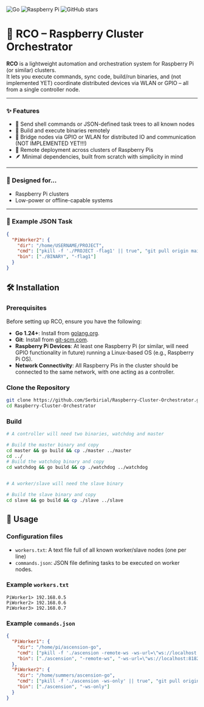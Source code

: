![Go](https://img.shields.io/badge/Language-Go-00ADD8?logo=go&logoColor=white)
![Raspberry Pi](https://img.shields.io/badge/Platform-Raspberry%20Pi-green?logo=raspberry-pi&logoColor=white)
![GitHub stars](https://img.shields.io/github/stars/Serbirial/Raspberry-Cluster-Orchestrator?style=social)

# 🚀 RCO – Raspberry Cluster Orchestrator

**RCO** is a lightweight automation and orchestration system for Raspberry Pi (or similar) clusters.  
It lets you execute commands, sync code, build/run binaries, and (not implemented YET) coordinate distributed devices via WLAN or GPIO – all from a single controller node.

---

### ✨ Features

- 📡 Send shell commands or JSON-defined task trees to all known nodes  
- 🧱 Build and execute binaries remotely  
- 🔗 Bridge nodes via GPIO or WLAN for distributed IO and communication (NOT IMPLEMENTED YET!!!)  
- 📁 Remote deployment across clusters of Raspberry Pis  
- 🪶 Minimal dependencies, built from scratch with simplicity in mind  

---

### 📡 Designed for...

- Raspberry Pi clusters  
- Low-power or offline-capable systems  

---

### 🧪 Example JSON Task

```json
{
  "PiWorker2": {
    "dir": "/home/USERNAME/PROJECT",
    "cmd": ["pkill -f './PROJECT -flag1' || true", "git pull origin main", "go build"],
    "bin": ["./BINARY", "-flag1"]
  }
}
```

## 🛠️ Installation

### Prerequisites

Before setting up RCO, ensure you have the following:

- **Go 1.24+**: Install from [golang.org](https://golang.org/dl/).
- **Git**: Install from [git-scm.com](https://git-scm.com/).
- **Raspberry Pi Devices**: At least one Raspberry Pi (or similar, will need GPIO functionality in future) running a Linux-based OS (e.g., Raspberry Pi OS).
- **Network Connectivity**: All Raspberry Pis in the cluster should be connected to the same network, with one acting as a controller.

### Clone the Repository

```bash
git clone https://github.com/Serbirial/Raspberry-Cluster-Orchestrator.git
cd Raspberry-Cluster-Orchestrator
```

### Build 
```bash
# A controller will need two binaries, watchdog and master

# Build the master binary and copy
cd master && go build && cp ./master ../master
cd ../
# Build the watchdog binary and copy
cd watchdog && go build && cp ./watchdog ../watchdog


# A worker/slave will need the slave binary

# Build the slave binary and copy
cd slave && go build && cp ./slave ../slave

```

## 🚀 Usage

### Configuration files
* `workers.txt`: A text file full of all known worker/slave nodes (one per line)
* `commands.json`: JSON file defining tasks to be executed on worker nodes.

### Example `workers.txt`

```
PiWorker1> 192.168.0.5
PiWorker2> 192.168.0.6
PiWorker3> 192.168.0.7
```

### Example `commands.json`
```json
{
  "PiWorker1": {
    "dir": "/home/pi/ascension-go",
    "cmd": ["pkill -f './ascension -remote-ws -ws-url=\"ws://localhost:8182/ws\" || true", "git pull origin main", "go build"],
    "bin": ["./ascension", "-remote-ws", "-ws-url=\"ws://localhost:8182/ws\""]
  },
  "PiWorker2": {
    "dir": "/home/summers/ascension-go",
    "cmd": ["pkill -f './ascension -ws-only' || true", "git pull origin main", "go build"],
    "bin": ["./ascension", "-ws-only"]
  }
}
```